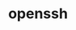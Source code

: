 ---
title: "openssh"
layout: cache
categories: [package, develop-2024-12-01]
meta: {"versions": ["9.9p1"], "compilers": ["gcc@=10.2.1", "gcc@=11.1.0", "gcc@=11.4.0", "gcc@=12.3.0", "gcc@=12.4.0", "gcc@=13.2.0", "gcc@=7.3.1", "gcc@=7.5.0", "gcc@=9.4.0", "oneapi@=2024.1.0"], "oss": ["amzn2", "centos7", "ubuntu18.04", "ubuntu20.04", "ubuntu22.04", "ubuntu24.04"], "platforms": ["linux"], "targets": ["aarch64", "neoverse_n1", "neoverse_v1", "neoverse_v2", "ppc64le", "x86_64_v3", "x86_64_v4"], "stacks": ["aws-isc", "aws-isc-aarch64", "aws-pcluster-neoverse_v1", "aws-pcluster-x86_64_v4", "data-vis-sdk", "developer-tools-manylinux2014", "e4s", "e4s-neoverse-v2", "e4s-neoverse_v1", "e4s-oneapi", "e4s-power", "e4s-rocm-external", "ml-linux-aarch64-cpu", "ml-linux-aarch64-cuda", "ml-linux-x86_64-cpu", "ml-linux-x86_64-cuda", "ml-linux-x86_64-rocm", "radiuss", "radiuss-aws", "radiuss-aws-aarch64", "root", "tutorial"], "num_specs": 25, "num_specs_by_stack": {"root": 25, "radiuss-aws-aarch64": 4, "aws-isc-aarch64": 2, "aws-pcluster-neoverse_v1": 2, "radiuss-aws": 2, "aws-isc": 1, "aws-pcluster-x86_64_v4": 2, "developer-tools-manylinux2014": 1, "radiuss": 1, "e4s-power": 1, "data-vis-sdk": 1, "e4s-neoverse_v1": 1, "e4s-neoverse-v2": 1, "e4s-rocm-external": 1, "tutorial": 2, "e4s": 1, "e4s-oneapi": 2, "ml-linux-aarch64-cpu": 1, "ml-linux-aarch64-cuda": 1, "ml-linux-x86_64-rocm": 1, "ml-linux-x86_64-cpu": 1, "ml-linux-x86_64-cuda": 1}}
spec_details: [{"hash": "wol4xr6ddv7lttevko4jxzeydjgregwv", "compiler": "gcc@=7.3.1", "versions": ["9.9p1"], "os": "amzn2", "platform": "linux", "target": "aarch64", "variants": ["build_system=autotools", "+gssapi"], "stacks": ["root", "radiuss-aws-aarch64"], "size": "-", "tarball": "https://binaries.spack.io/develop-2024-12-01/build_cache/linux-amzn2-aarch64/gcc-7.3.1/openssh-9.9p1/linux-amzn2-aarch64-gcc-7.3.1-openssh-9.9p1-wol4xr6ddv7lttevko4jxzeydjgregwv.spack"}, {"hash": "axlvm6qorkx7rak6cj5s4zro5dwb5dlk", "compiler": "gcc@=7.3.1", "versions": ["9.9p1"], "os": "amzn2", "platform": "linux", "target": "aarch64", "variants": ["build_system=autotools", "+gssapi"], "stacks": ["aws-isc-aarch64", "root"], "size": "-", "tarball": "https://binaries.spack.io/develop-2024-12-01/build_cache/linux-amzn2-aarch64/gcc-7.3.1/openssh-9.9p1/linux-amzn2-aarch64-gcc-7.3.1-openssh-9.9p1-axlvm6qorkx7rak6cj5s4zro5dwb5dlk.spack"}, {"hash": "ipjjevbww66y5y7usxrek6c4dxto7lsq", "compiler": "gcc@=7.3.1", "versions": ["9.9p1"], "os": "amzn2", "platform": "linux", "target": "aarch64", "variants": ["build_system=autotools", "+gssapi"], "stacks": ["root", "radiuss-aws-aarch64"], "size": "-", "tarball": "https://binaries.spack.io/develop-2024-12-01/build_cache/linux-amzn2-aarch64/gcc-7.3.1/openssh-9.9p1/linux-amzn2-aarch64-gcc-7.3.1-openssh-9.9p1-ipjjevbww66y5y7usxrek6c4dxto7lsq.spack"}, {"hash": "l6hch75hvc5ko6wibgoak66dbywyyxtf", "compiler": "gcc@=12.4.0", "versions": ["9.9p1"], "os": "amzn2", "platform": "linux", "target": "neoverse_n1", "variants": ["build_system=autotools", "+gssapi"], "stacks": ["root", "aws-pcluster-neoverse_v1"], "size": "-", "tarball": "https://binaries.spack.io/develop-2024-12-01/build_cache/linux-amzn2-neoverse_n1/gcc-12.4.0/openssh-9.9p1/linux-amzn2-neoverse_n1-gcc-12.4.0-openssh-9.9p1-l6hch75hvc5ko6wibgoak66dbywyyxtf.spack"}, {"hash": "dfwixeixjijb3smrmgzk6bhnp4qhub3g", "compiler": "gcc@=7.3.1", "versions": ["9.9p1"], "os": "amzn2", "platform": "linux", "target": "neoverse_n1", "variants": ["build_system=autotools", "+gssapi"], "stacks": ["root", "radiuss-aws-aarch64"], "size": "-", "tarball": "https://binaries.spack.io/develop-2024-12-01/build_cache/linux-amzn2-neoverse_n1/gcc-7.3.1/openssh-9.9p1/linux-amzn2-neoverse_n1-gcc-7.3.1-openssh-9.9p1-dfwixeixjijb3smrmgzk6bhnp4qhub3g.spack"}, {"hash": "pfkzzomqaf3qvu5mz2qniyp5jjmcmts7", "compiler": "gcc@=7.3.1", "versions": ["9.9p1"], "os": "amzn2", "platform": "linux", "target": "neoverse_n1", "variants": ["build_system=autotools", "+gssapi"], "stacks": ["aws-isc-aarch64", "root"], "size": "-", "tarball": "https://binaries.spack.io/develop-2024-12-01/build_cache/linux-amzn2-neoverse_n1/gcc-7.3.1/openssh-9.9p1/linux-amzn2-neoverse_n1-gcc-7.3.1-openssh-9.9p1-pfkzzomqaf3qvu5mz2qniyp5jjmcmts7.spack"}, {"hash": "ctnyowpnxu7rt3chsmjobphnzpzqpjcy", "compiler": "gcc@=7.3.1", "versions": ["9.9p1"], "os": "amzn2", "platform": "linux", "target": "neoverse_n1", "variants": ["build_system=autotools", "+gssapi"], "stacks": ["root", "radiuss-aws-aarch64"], "size": "-", "tarball": "https://binaries.spack.io/develop-2024-12-01/build_cache/linux-amzn2-neoverse_n1/gcc-7.3.1/openssh-9.9p1/linux-amzn2-neoverse_n1-gcc-7.3.1-openssh-9.9p1-ctnyowpnxu7rt3chsmjobphnzpzqpjcy.spack"}, {"hash": "pvfhlm7brfgygfds3xafmxjo7dq3sbxt", "compiler": "gcc@=12.4.0", "versions": ["9.9p1"], "os": "amzn2", "platform": "linux", "target": "neoverse_v1", "variants": ["build_system=autotools", "+gssapi"], "stacks": ["root", "aws-pcluster-neoverse_v1"], "size": "-", "tarball": "https://binaries.spack.io/develop-2024-12-01/build_cache/linux-amzn2-neoverse_v1/gcc-12.4.0/openssh-9.9p1/linux-amzn2-neoverse_v1-gcc-12.4.0-openssh-9.9p1-pvfhlm7brfgygfds3xafmxjo7dq3sbxt.spack"}, {"hash": "537pfwqnhms6ppqhqy7wcesblzqjquyg", "compiler": "gcc@=7.3.1", "versions": ["9.9p1"], "os": "amzn2", "platform": "linux", "target": "x86_64_v3", "variants": ["build_system=autotools", "+gssapi"], "stacks": ["root", "radiuss-aws"], "size": "-", "tarball": "https://binaries.spack.io/develop-2024-12-01/build_cache/linux-amzn2-x86_64_v3/gcc-7.3.1/openssh-9.9p1/linux-amzn2-x86_64_v3-gcc-7.3.1-openssh-9.9p1-537pfwqnhms6ppqhqy7wcesblzqjquyg.spack"}, {"hash": "buqwowrbmm3i4qfydzj54zc3e7b67z6o", "compiler": "gcc@=7.3.1", "versions": ["9.9p1"], "os": "amzn2", "platform": "linux", "target": "x86_64_v3", "variants": ["build_system=autotools", "+gssapi"], "stacks": ["root", "aws-isc"], "size": "-", "tarball": "https://binaries.spack.io/develop-2024-12-01/build_cache/linux-amzn2-x86_64_v3/gcc-7.3.1/openssh-9.9p1/linux-amzn2-x86_64_v3-gcc-7.3.1-openssh-9.9p1-buqwowrbmm3i4qfydzj54zc3e7b67z6o.spack"}, {"hash": "gjokseijkjdkfsx7ejek5rvyuvqu4ir4", "compiler": "gcc@=7.3.1", "versions": ["9.9p1"], "os": "amzn2", "platform": "linux", "target": "x86_64_v3", "variants": ["build_system=autotools", "+gssapi"], "stacks": ["root", "radiuss-aws"], "size": "-", "tarball": "https://binaries.spack.io/develop-2024-12-01/build_cache/linux-amzn2-x86_64_v3/gcc-7.3.1/openssh-9.9p1/linux-amzn2-x86_64_v3-gcc-7.3.1-openssh-9.9p1-gjokseijkjdkfsx7ejek5rvyuvqu4ir4.spack"}, {"hash": "5zjzw5gofkrmnlyhbufpmxiams2gcrcb", "compiler": "oneapi@=2024.1.0", "versions": ["9.9p1"], "os": "amzn2", "platform": "linux", "target": "x86_64_v3", "variants": ["build_system=autotools", "+gssapi"], "stacks": ["root", "aws-pcluster-x86_64_v4"], "size": "-", "tarball": "https://binaries.spack.io/develop-2024-12-01/build_cache/linux-amzn2-x86_64_v3/oneapi-2024.1.0/openssh-9.9p1/linux-amzn2-x86_64_v3-oneapi-2024.1.0-openssh-9.9p1-5zjzw5gofkrmnlyhbufpmxiams2gcrcb.spack"}, {"hash": "3tbd7n7mc3jlw3on2poyubxhg3ppse6i", "compiler": "oneapi@=2024.1.0", "versions": ["9.9p1"], "os": "amzn2", "platform": "linux", "target": "x86_64_v4", "variants": ["build_system=autotools", "+gssapi"], "stacks": ["root", "aws-pcluster-x86_64_v4"], "size": "-", "tarball": "https://binaries.spack.io/develop-2024-12-01/build_cache/linux-amzn2-x86_64_v4/oneapi-2024.1.0/openssh-9.9p1/linux-amzn2-x86_64_v4-oneapi-2024.1.0-openssh-9.9p1-3tbd7n7mc3jlw3on2poyubxhg3ppse6i.spack"}, {"hash": "fo3o3jbt6ppztk5lyyh2s2xjdlcm5xxn", "compiler": "gcc@=10.2.1", "versions": ["9.9p1"], "os": "centos7", "platform": "linux", "target": "x86_64_v3", "variants": ["build_system=autotools", "+gssapi"], "stacks": ["root", "developer-tools-manylinux2014"], "size": "-", "tarball": "https://binaries.spack.io/develop-2024-12-01/build_cache/linux-centos7-x86_64_v3/gcc-10.2.1/openssh-9.9p1/linux-centos7-x86_64_v3-gcc-10.2.1-openssh-9.9p1-fo3o3jbt6ppztk5lyyh2s2xjdlcm5xxn.spack"}, {"hash": "57kjk2bl3w7cdftjbqzmtt4245v77buf", "compiler": "gcc@=7.5.0", "versions": ["9.9p1"], "os": "ubuntu18.04", "platform": "linux", "target": "x86_64_v3", "variants": ["build_system=autotools", "+gssapi"], "stacks": ["root", "radiuss"], "size": "-", "tarball": "https://binaries.spack.io/develop-2024-12-01/build_cache/linux-ubuntu18.04-x86_64_v3/gcc-7.5.0/openssh-9.9p1/linux-ubuntu18.04-x86_64_v3-gcc-7.5.0-openssh-9.9p1-57kjk2bl3w7cdftjbqzmtt4245v77buf.spack"}, {"hash": "iilautwopzy34hjfe5pxursw7kbvlhwi", "compiler": "gcc@=9.4.0", "versions": ["9.9p1"], "os": "ubuntu20.04", "platform": "linux", "target": "ppc64le", "variants": ["build_system=autotools", "+gssapi"], "stacks": ["root", "e4s-power"], "size": "-", "tarball": "https://binaries.spack.io/develop-2024-12-01/build_cache/linux-ubuntu20.04-ppc64le/gcc-9.4.0/openssh-9.9p1/linux-ubuntu20.04-ppc64le-gcc-9.4.0-openssh-9.9p1-iilautwopzy34hjfe5pxursw7kbvlhwi.spack"}, {"hash": "wyu66uowxnjim3rxslfucywqgn5nv6g5", "compiler": "gcc@=11.1.0", "versions": ["9.9p1"], "os": "ubuntu20.04", "platform": "linux", "target": "x86_64_v3", "variants": ["build_system=autotools", "+gssapi"], "stacks": ["root", "data-vis-sdk"], "size": "-", "tarball": "https://binaries.spack.io/develop-2024-12-01/build_cache/linux-ubuntu20.04-x86_64_v3/gcc-11.1.0/openssh-9.9p1/linux-ubuntu20.04-x86_64_v3-gcc-11.1.0-openssh-9.9p1-wyu66uowxnjim3rxslfucywqgn5nv6g5.spack"}, {"hash": "kfo3hb2prxs6n3rfxt7lcnih74tni62y", "compiler": "gcc@=11.4.0", "versions": ["9.9p1"], "os": "ubuntu22.04", "platform": "linux", "target": "neoverse_v1", "variants": ["build_system=autotools", "+gssapi"], "stacks": ["root", "e4s-neoverse_v1"], "size": "-", "tarball": "https://binaries.spack.io/develop-2024-12-01/build_cache/linux-ubuntu22.04-neoverse_v1/gcc-11.4.0/openssh-9.9p1/linux-ubuntu22.04-neoverse_v1-gcc-11.4.0-openssh-9.9p1-kfo3hb2prxs6n3rfxt7lcnih74tni62y.spack"}, {"hash": "kgdtusoikhybzrreoxlmntqvnkxlzubk", "compiler": "gcc@=11.4.0", "versions": ["9.9p1"], "os": "ubuntu22.04", "platform": "linux", "target": "neoverse_v2", "variants": ["build_system=autotools", "+gssapi"], "stacks": ["root", "e4s-neoverse-v2"], "size": "-", "tarball": "https://binaries.spack.io/develop-2024-12-01/build_cache/linux-ubuntu22.04-neoverse_v2/gcc-11.4.0/openssh-9.9p1/linux-ubuntu22.04-neoverse_v2-gcc-11.4.0-openssh-9.9p1-kgdtusoikhybzrreoxlmntqvnkxlzubk.spack"}, {"hash": "e7r32nwsqykarczf27jkkendrcsmmv73", "compiler": "gcc@=11.4.0", "versions": ["9.9p1"], "os": "ubuntu22.04", "platform": "linux", "target": "x86_64_v3", "variants": ["build_system=autotools", "+gssapi"], "stacks": ["root", "e4s-rocm-external", "tutorial", "e4s"], "size": "-", "tarball": "https://binaries.spack.io/develop-2024-12-01/build_cache/linux-ubuntu22.04-x86_64_v3/gcc-11.4.0/openssh-9.9p1/linux-ubuntu22.04-x86_64_v3-gcc-11.4.0-openssh-9.9p1-e7r32nwsqykarczf27jkkendrcsmmv73.spack"}, {"hash": "eicm5xwhvfohpiunivwtrl6e6ulch6fc", "compiler": "gcc@=11.4.0", "versions": ["9.9p1"], "os": "ubuntu22.04", "platform": "linux", "target": "x86_64_v3", "variants": ["build_system=autotools", "+gssapi"], "stacks": ["root", "e4s-oneapi"], "size": "-", "tarball": "https://binaries.spack.io/develop-2024-12-01/build_cache/linux-ubuntu22.04-x86_64_v3/gcc-11.4.0/openssh-9.9p1/linux-ubuntu22.04-x86_64_v3-gcc-11.4.0-openssh-9.9p1-eicm5xwhvfohpiunivwtrl6e6ulch6fc.spack"}, {"hash": "uwz2fjj7lefp72ilahjeikiw5jvrhw2u", "compiler": "gcc@=11.4.0", "versions": ["9.9p1"], "os": "ubuntu22.04", "platform": "linux", "target": "x86_64_v3", "variants": ["build_system=autotools", "+gssapi"], "stacks": ["root", "e4s-oneapi"], "size": "-", "tarball": "https://binaries.spack.io/develop-2024-12-01/build_cache/linux-ubuntu22.04-x86_64_v3/gcc-11.4.0/openssh-9.9p1/linux-ubuntu22.04-x86_64_v3-gcc-11.4.0-openssh-9.9p1-uwz2fjj7lefp72ilahjeikiw5jvrhw2u.spack"}, {"hash": "h3c47w5kg2b3o56kdkfbyps2fiia6ia5", "compiler": "gcc@=12.3.0", "versions": ["9.9p1"], "os": "ubuntu22.04", "platform": "linux", "target": "x86_64_v3", "variants": ["build_system=autotools", "+gssapi"], "stacks": ["root", "tutorial"], "size": "-", "tarball": "https://binaries.spack.io/develop-2024-12-01/build_cache/linux-ubuntu22.04-x86_64_v3/gcc-12.3.0/openssh-9.9p1/linux-ubuntu22.04-x86_64_v3-gcc-12.3.0-openssh-9.9p1-h3c47w5kg2b3o56kdkfbyps2fiia6ia5.spack"}, {"hash": "fdurfoxaxhwq5spxe365ivi6cuwl4qde", "compiler": "gcc@=13.2.0", "versions": ["9.9p1"], "os": "ubuntu24.04", "platform": "linux", "target": "aarch64", "variants": ["build_system=autotools", "+gssapi"], "stacks": ["root", "ml-linux-aarch64-cpu", "ml-linux-aarch64-cuda"], "size": "-", "tarball": "https://binaries.spack.io/develop-2024-12-01/build_cache/linux-ubuntu24.04-aarch64/gcc-13.2.0/openssh-9.9p1/linux-ubuntu24.04-aarch64-gcc-13.2.0-openssh-9.9p1-fdurfoxaxhwq5spxe365ivi6cuwl4qde.spack"}, {"hash": "s5yc7ss2zioknpaar25jg63kcjsjdxqr", "compiler": "gcc@=13.2.0", "versions": ["9.9p1"], "os": "ubuntu24.04", "platform": "linux", "target": "x86_64_v3", "variants": ["build_system=autotools", "+gssapi"], "stacks": ["root", "ml-linux-x86_64-rocm", "ml-linux-x86_64-cpu", "ml-linux-x86_64-cuda"], "size": "-", "tarball": "https://binaries.spack.io/develop-2024-12-01/build_cache/linux-ubuntu24.04-x86_64_v3/gcc-13.2.0/openssh-9.9p1/linux-ubuntu24.04-x86_64_v3-gcc-13.2.0-openssh-9.9p1-s5yc7ss2zioknpaar25jg63kcjsjdxqr.spack"}]
---